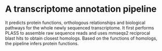 # A transcriptome annotation pipeline
It predicts protein functions, orthologous relationships and biological pathways for the whole newly sequenced transcriptome.
It first performs PLASS to assemble raw sequence reads and uses mmseqs2 reciprocal blast hits to obtain closest homologs.
Based on the functions of homologs, the pipeline infers protein functions.

